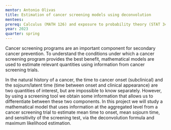 ```yaml
---
mentor: Antonio Olivas
title: Estimation of cancer screening models using deconvolution
mentees:
prereq: Calculus (MATH 126) and exposure to probability theory (STAT 340).
year: 2023
quarter: spring
---
```

Cancer screening programs are an important component for secondary cancer prevention. To understand the conditions under which a cancer screening program provides the best benefit, mathematical models are used to estimate relevant quantities using information from cancer screening trials.
  
In the natural history of a cancer, the time to cancer onset (subclinical) and the sojourn/latent time (time between onset and clinical appearance) are two quantities of interest, but are impossible to know separately.  However, by using a screening tool we obtain some information that allows us to differentiate between these two components.
In this project we will study a mathematical model that uses information at the aggregated level from a cancer screening trial to estimate mean time to onset, mean sojourn time, and sensitivity of the screening test, via the deconvolution formula and maximum likelihood estimation.